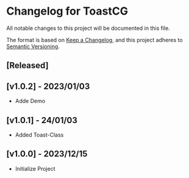 # Changelog for ToastCG

All notable changes to this project will be documented in this file.

The format is based on [Keep a Changelog](https://keepachangelog.com/en/1.0.0/),
and this project adheres to [Semantic Versioning](https://semver.org/spec/v2.0.0.html).

## [Released]

## [v1.0.2] - 2023/01/03

-   Adde Demo

## [v1.0.1] - 24/01/03

-   Added Toast-Class

## [v1.0.0] - 2023/12/15

-   Initialize Project
